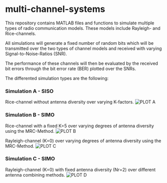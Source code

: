 # multi-channel-systems

This repository contains MATLAB files and functions to simulate multiple types 
of radio communication models. These models include Rayleigh- and Rice-channels. 

All simulations will generate a fixed number of random bits which will be transmitted 
over the two types of channel models and received with varying Signal-to-Noise-Ratios (SNR). 

The performance of these channels will then be evaluated by the received bit errors through the 
bit error rate (BER) plotted over the SNRs.

The differented simulation types are the following: 

### Simulation A - SISO

Rice-channel without antenna diversity over varying K-factors. 
![PLOT A](https://github.com/carlobiermann/multi-channel-systems/blob/master/PLOTS/PLOT1-RICE-CHANNEL-SIM.jpg)

### Simulation B - SIMO

Rice-channel with a fixed K=5 over varying degrees of antenna diversity using the MRC-Method.
![PLOT B](https://github.com/carlobiermann/multi-channel-systems/blob/master/PLOTS/PLOT2-RICE-CHANNEL-MRC-COMB.jpg)
 
Rayleigh-channel (K=0) over varying degrees of antenna diversity using the MRC-Method.
![PLOT C](https://github.com/carlobiermann/multi-channel-systems/blob/master/PLOTS/PLOT3-RAYLEIGH-CHANNEL-MRC-COMB.jpg)

### Simulation C - SIMO

Rayleigh-channel (K=0) with fixed antenna diversity (Nr=2) over different antenna combining methods.
![PLOT D](https://github.com/carlobiermann/multi-channel-systems/blob/master/PLOTS/PLOT4-RAYLEIGH-COMB-METHODS.jpg)
